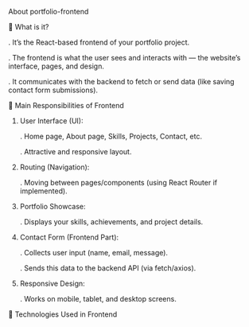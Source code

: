 About portfolio-frontend

🔹 What is it?

. It’s the React-based frontend of your portfolio project.

. The frontend is what the user sees and interacts with — the website’s interface, pages, and design.

. It communicates with the backend to fetch or send data (like saving contact form submissions).

🔹 Main Responsibilities of Frontend

1. User Interface (UI):

     . Home page, About page, Skills, Projects, Contact, etc.

     . Attractive and responsive layout.

2. Routing (Navigation):

    . Moving between pages/components (using React Router if implemented).

3. Portfolio Showcase:

   . Displays your skills, achievements, and project details.

4. Contact Form (Frontend Part):

   . Collects user input (name, email, message).

   . Sends this data to the backend API (via fetch/axios).

5. Responsive Design:

   . Works on mobile, tablet, and desktop screens.

 🔹 Technologies Used in Frontend
   
